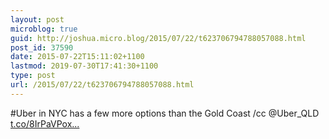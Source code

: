 ```yaml
---
layout: post
microblog: true
guid: http://joshua.micro.blog/2015/07/22/t623706794788057088.html
post_id: 37590
date: 2015-07-22T15:11:02+1100
lastmod: 2019-07-30T17:41:30+1100
type: post
url: /2015/07/22/t623706794788057088.html
---
```

#Uber in NYC has a few more options than the Gold Coast /cc @Uber_QLD [t.co/8IrPaVPox...](http://t.co/8IrPaVPoxb)
